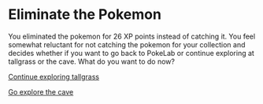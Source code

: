 # Eliminate the Pokemon

You eliminated the pokemon for 26 XP points instead of catching it. You feel somewhat reluctant for not catching the pokemon for your collection and decides whether if you want to go back to PokeLab or continue exploring at tallgrass or the cave. What do you want to do now?


[Continue exploring tallgrass](tall-grass-continued.md)

[Go explore the cave](cave.md)

